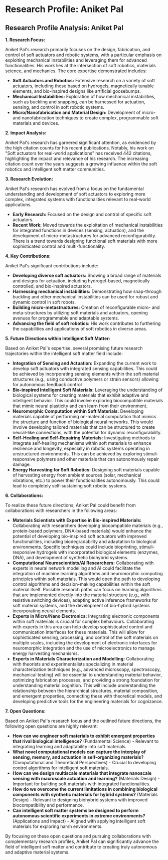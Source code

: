 # Research Profile: Aniket Pal

## Research Profile Analysis: Aniket Pal


**1. Research Focus:**

Aniket Pal's research primarily focuses on the design, fabrication, and control of soft actuators and robotic systems, with a particular emphasis on exploiting mechanical instabilities and leveraging them for advanced functionalities. His work lies at the intersection of soft robotics, materials science, and mechanics. The core expertise demonstrated includes:

* **Soft Actuators and Robotics:** Extensive research on a variety of soft actuators, including those based on hydrogels, magnetically tunable elements, and bio-inspired designs like artificial goosebumps.
* **Mechanical Instabilities:** Exploration of how mechanical instabilities, such as buckling and snapping, can be harnessed for actuation, sensing, and control in soft robotic systems.
* **Micro/Nanofabrication and Material Design:** Development of micro- and nanofabrication techniques to create complex, programmable soft materials and devices.

**2. Impact Analysis:**

Aniket Pal's research has garnered significant attention, as evidenced by the high citation counts for his recent publications. Notably, his work on "Soft actuators for real-world applications" has received 442 citations, highlighting the impact and relevance of his research.  The increasing citation count over the years suggests a growing influence within the soft robotics and intelligent soft matter communities. 

**3. Research Evolution:**

Aniket Pal's research has evolved from a focus on the fundamental understanding and development of soft actuators to exploring more complex, integrated systems with functionalities relevant to real-world applications. 

* **Early Research:** Focused on the design and control of specific soft actuators.
* **Recent Work:**  Moved towards the exploitation of mechanical instabilities for integrated functions in devices (sensing, actuation), and the development of micro-metastructures for advanced reconfigurability.  There is a trend towards designing functional soft materials with more sophisticated control and multi-functionality.

**4. Key Contributions:**

Aniket Pal's significant contributions include:

* **Developing diverse soft actuators:**  Showing a broad range of materials and designs for actuation, including hydrogel-based, magnetically controlled, and bio-inspired actuators.
* **Harnessing mechanical instabilities:** Demonstrating how snap-through buckling and other mechanical instabilities can be used for robust and dynamic control in soft robots. 
* **Building micro-metastructures:** Creation of reconfigurable micro- and meta-structures by utilizing soft materials and actuators, opening avenues for programmable and adaptable systems.
* **Advancing the field of soft robotics:** His work contributes to furthering the capabilities and applications of soft robotics in diverse areas.

**5. Future Directions within Intelligent Soft Matter:**

Based on Aniket Pal's expertise, several promising future research trajectories within the intelligent soft matter field include:

* **Integration of Sensing and Actuation:** Expanding the current work to develop soft actuators with integrated sensing capabilities. This could be achieved by incorporating sensing elements within the soft material structures (e.g., using conductive polymers or strain sensors) allowing for autonomous feedback control
* **Bio-inspired Intelligent Soft Materials:** Leveraging the understanding of biological systems for creating materials that exhibit adaptive and intelligent behavior. This could involve exploring biocompatible materials that mimic neural plasticity and can learn from their environment.
* **Neuromorphic Computation within Soft Materials:** Developing materials capable of performing on-material computation that mimics the structure and function of biological neural networks. This would involve developing tailored materials that can be structured to create neural-like connections, with the potential for dynamic reconfigurability.
* **Self-Healing and Self-Repairing Materials:** Investigating methods to integrate self-healing mechanisms within soft materials to enhance resilience and longevity,  especially in robotic systems operating in unstructured environments. This can be achieved by exploring stimuli-responsive polymers and other materials that can autonomously repair damage.
* **Energy Harvesting for Soft Robotics:** Designing soft materials capable of harvesting energy from ambient sources (solar, mechanical vibrations, etc.) to power their functionalities autonomously. This could lead to completely self-sustaining soft robotic systems.

**6. Collaborations:**

To realize these future directions, Aniket Pal could benefit from collaborations with researchers in the following areas:

* **Materials Scientists with Expertise in Bio-inspired Materials:**  Collaborating with researchers developing biocompatible materials (e.g., protein-based polymers, DNA-based materials) would enhance the potential of developing bio-inspired soft actuators with improved functionalities, including biodegradability and adaptation to biological environments. Specific techniques could include bioprinting, stimuli-responsive hydrogels with incorporated biological elements (enzymes, DNA), and development of synthetic biohybrid systems.
* **Computational Neuroscientists/AI Researchers:** Collaborating with experts in neural network modelling and AI could facilitate the integration of machine learning algorithms and neuromorphic computing principles within soft materials.  This would open the path to developing control algorithms and decision-making capabilities within the soft material itself. Possible research paths can focus on learning algorithms that are implemented directly into the material structure (e.g., with resistive switching devices), adapting active inference frameworks for soft material systems, and the development of bio-hybrid systems incorporating neural elements.
* **Experts in Micro/Nano Electronics:** Integrating electronic components within soft materials is crucial for complex behaviours.  Collaborating with experts in this area can help develop sophisticated control and communication interfaces for these materials. This will allow for sophisticated sensing, processing, and control of the soft materials on multiple scales, including the development of electronic interfaces for neuromorphic integration and the use of microelectronics to manage energy harvesting mechanisms.
* **Experts in Materials Characterization and Modelling:**  Collaborating with theorists and experimentalists specializing in material characterization techniques (e.g., advanced microscopy, spectroscopy, mechanical testing) will be essential to understanding material behavior, optimizing fabrication processes, and providing a strong foundation for understanding material cognition. This will include understanding the relationship between the hierarchical structures, material composition, and emergent properties, connecting these with theoretical models, and developing predictive tools for the engineering materials for cognizance.


**7. Open Questions:**

Based on Aniket Pal's research focus and the outlined future directions, the following open questions are highly relevant:

* **How can we engineer soft materials to exhibit emergent properties that rival biological intelligence?** (Fundamental Science) - Relevant to integrating learning and adaptability into soft materials.
* **What novel computational models can capture the interplay of sensing, memory, and actuation in self-organizing materials?** (Computational and Theoretical Perspectives) -  Crucial to developing control algorithms for intelligent soft materials.
* **How can we design multiscale materials that integrate nanoscale sensing with macroscale actuation and learning?** (Materials Design) - Important for building soft materials with integrated functionalities.
* **How do we overcome the current limitations in combining biological components with synthetic materials for hybrid systems?** (Materials Design) - Relevant to designing biohybrid systems with improved biocompatibility and performance.
* **Can intelligent soft matter systems be designed to perform autonomous scientific experiments in extreme environments?** (Applications and Impact) - Aligned with applying intelligent soft materials for exploring harsh environments.


By focusing on these open questions and pursuing collaborations with complementary research profiles, Aniket Pal can significantly advance the field of intelligent soft matter and contribute to creating truly autonomous and adaptive material systems.  
